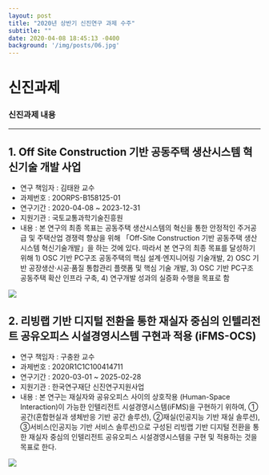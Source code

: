 ```yaml
---
layout: post
title: "2020년 상반기 신진연구 과제 수주"
subtitle: ""
date: 2020-04-08 18:45:13 -0400
background: '/img/posts/06.jpg'
---
```


# 신진과제

### 신진과제 내용 
---
 
## 1. Off Site Construction 기반 공동주택 생산시스템 혁신기술 개발 사업 ##
* 연구 책임자 : 김태완 교수
* 과제번호 : 20ORPS-B158125-01 
* 연구기간 : 2020-04-08 ~ 2023-12-31
* 지원기관 : 국토교통과학기술진흥원
* 내용 : 본 연구의 최종 목표는 공동주택 생산시스템의 혁신을 통한 안정적인 주거공급 및 주택산업 경쟁력 향상을 위해 「Off-Site Construction 기반 공동주택 생산시스템 혁신기술개발」을 하는 것에 있다. 따라서 본 연구의 최종 목표를 달성하기 위해 1) OSC 기반 PC구조 공동주택의 핵심 설계·엔지니어링 기술개발, 2) OSC 기반 공장생산·시공·품질 통합관리 플랫폼 및 핵심 기술 개발, 3) OSC 기반 PC구조 공동주택 확산 인프라 구축, 4) 연구개발 성과의 실증화 수행을 목표로 함

<img class="img-fluid" src="https://images.unsplash.com/photo-1517011453931-c30f571a4fab?ixlib=rb-1.2.1&ixid=eyJhcHBfaWQiOjEyMDd9&auto=format&fit=crop&w=500&q=60">
                  

## 2. 리빙랩 기반 디지털 전환을 통한 재실자 중심의 인텔리전트 공유오피스 시설경영시스템 구현과 적용 (iFMS-OCS) ## 
* 연구 책임자 : 구충완 교수
* 과제번호 : 2020R1C1C100414711
* 연구기간 : 2020-03-01 ~ 2025-02-28
* 지원기관 : 한국연구재단 신진연구지원사업
* 내용 : 본 연구는 재실자와 공유오피스 사이의 상호작용 (Human-Space Interaction)이 가능한 인텔리전트 시설경영시스템(iFMS)을 구현하기 위하여, ①공간(혼합현실과 생체반응 기반 공간 솔루션), ②재실(인공지능 기반 재실 솔루션), ③서비스(인공지능 기반 서비스 솔루션)으로 구성된 리빙랩 기반 디지털 전환을 통한 재실자 중심의 인텔리전트 공유오피스 시설경영시스템을 구현 및 적용하는 것을 목표로 한다.

<img class="img-fluid" src="https://images.unsplash.com/photo-1460925895917-afdab827c52f?ixlib=rb-1.2.1&ixid=eyJhcHBfaWQiOjEyMDd9&auto=format&fit=crop&w=500&q=60">
          

